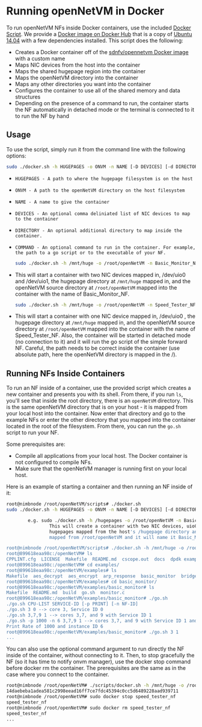 Running openNetVM in Docker
==

To run openNetVM NFs inside Docker containers, use the included [Docker Script][docker].  We provide a [Docker image on Docker Hub][onvm-docker] that is a copy of [Ubuntu 14.04][ubuntu] with a few dependencies installed.  This script does the following:

  - Creates a Docker container off of the [sdnfv/opennetvm Docker image][onvm-docker] with a custom name
  - Maps NIC devices from the host into the container
  - Maps the shared hugepage region into the container
  - Maps the openNetVM directory into the container
  - Maps any other directories you want into the container
  - Configures the container to use all of the shared memory and data structures
  - Depending on the presence of a command to run, the container starts the NF automatically in detached mode or the terminal is connected to it to run the NF by hand

Usage
--

To use the script, simply run it from the command line with the following options:

```bash
sudo ./docker.sh -h HUGEPAGES -o ONVM -n NAME [-D DEVICES] [-d DIRECTORY] [-c COMMAND]
```

  - `HUGEPAGES - A path to where the hugepage filesystem is on the host`
  - `ONVM - A path to the openNetVM directory on the host filesystem`
  - `NAME - A name to give the container`
  - `DEVICES - An optional comma deliniated list of NIC devices to map to the container`
  - `DIRECTORY - An optional additional directory to map inside the container.`
  - `COMMAND - An optional command to run in the container. For example, the path to a go script or to the executable of your NF.`

    ```bash
    sudo ./docker.sh -h /mnt/huge -o /root/openNetVM -n Basic_Monitor_NF -D /dev/uio0,/dev/uio1
    ```

  - This will start a container with two NIC devices mapped in, /dev/uio0 and /dev/uio1, the hugepage directory at `/mnt/huge` mapped in, and the openNetVM source directory at `/root/openNetVM` mapped into the container with the name of Basic_Monitor_NF.

    ```bash
    sudo ./docker.sh -h /mnt/huge -o /root/openNetVM -n Speed_Tester_NF -D /dev/uio0 -c "./examples/speed_tester/go.sh 5 1 1"
    ```

  - This will start a container with one NIC device mapped in, /dev/uio0 , the hugepage directory at `/mnt/huge` mapped in, and the openNetVM source directory at `/root/openNetVM` mapped into the container with the name of Speed_Tester_NF. Also, the container will be started in detached mode (no connection to it) and it will run the go script of the simple forward NF.
Careful, the path needs to be correct inside the container (use absolute path, here the openNetVM directory is mapped in the /).


Running NFs Inside Containers
--

To run an NF inside of a container, use the provided script which creates a new container and presents you with its shell.  From there, if you run `ls`, you'll see that inside the root directory, there is an `openNetVM` directory.  This is the same openNetVM directory that is on your host - it is mapped from your local host into the container.  Now enter that directory and go to the example NFs or enter the other directory that you mapped into the container located in the root of the filesystem.  From there, you can run the `go.sh` script to run your NF.

Some prerequisites are:

  - Compile all applications from your local host.  The Docker container is not configured to compile NFs.
  - Make sure that the openNetVM manager is running first on your local host.

Here is an example of starting a container and then running an NF inside of it:

```bash
root@nimbnode /root/openNetVM/scripts# ./docker.sh
sudo ./docker.sh -h HUGEPAGES -o ONVM -n NAME [-D DEVICES] [-d DIRECTORY] [-c COMMAND]

        e.g. sudo ./docker.sh -h /hugepages -o /root/openNetVM -n Basic_Monitor_NF -D /dev/uio0,/dev/uio1
                This will create a container with two NIC devices, uio0 and uio1,
                hugepages mapped from the host's /hugepage directory and openNetVM
                mapped from /root/openNetVM and it will name it Basic_Monitor_NF

root@nimbnode /root/openNetVM/scripts# ./docker.sh -h /mnt/huge -o /root/openNetVM-dev -D /dev/uio0,/dev/uio1 -n basic_monitor
root@899618eaa98c:/openNetVM# ls
CPPLINT.cfg  LICENSE  Makefile  README.md  cscope.out  docs  dpdk examples  onvm  onvm_web  scripts  style  tags  tools
root@899618eaa98c:/openNetVM# cd examples/
root@899618eaa98c:/openNetVM/examples# ls
Makefile  aes_decrypt  aes_encrypt  arp_response  basic_monitor  bridge flow_table  flow_tracker  load_balancer  ndpi_stats  nf_router simple_forward  speed_tester  test_flow_dir
root@899618eaa98c:/openNetVM/examples# cd basic_monitor/
root@899618eaa98c:/openNetVM/examples/basic_monitor# ls
Makefile  README.md  build  go.sh  monitor.c
root@899618eaa98c:/openNetVM/examples/basic_monitor# ./go.sh
./go.sh CPU-LIST SERVICE-ID [-p PRINT] [-n NF-ID]
./go.sh 3 0 --> core 3, Service ID 0
./go.sh 3,7,9 1 --> cores 3,7, and 9 with Service ID 1
./go.sh -p 1000 -n 6 3,7,9 1 --> cores 3,7, and 9 with Service ID 1 and
Print Rate of 1000 and instance ID 6
root@899618eaa98c:/openNetVM/examples/basic_monitor# ./go.sh 3 1
...
```

You can also use the optional command argument to run directly the NF inside of the container, without connecting to it. Then, to stop gracefully the NF (so it has time to notify onvm manager), use the docker stop command before docker rm the container.
The prerequisites are the same as in the case where you connect to the container.

```bash
root@nimbnode /root/openNetVM# ./scripts/docker.sh -h /mnt/huge -o /root/openNetVM -n speed_tester_nf -D /dev/uio0,/dev/uio1 -c "./examples/speed_tester/go.sh 5 1 1"
14daebeba1adea581c2998eead16ff7ce7fdc45394c0cc5d6489228aad939711
root@nimbnode /root/openNetVM# sudo docker stop speed_tester_nf
speed_tester_nf
root@nimbnode /root/openNetVM# sudo docker rm speed_tester_nf
speed_tester_nf
...
```

[docker]: ../scripts/docker.sh
[onvm-docker]: https://hub.docker.com/r/sdnfv/opennetvm/
[ubuntu]: http://releases.ubuntu.com/14.04/
